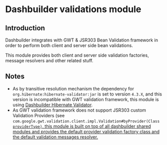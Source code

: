 Dashbuilder validations module
==============================

Introduction
--------------
Dashbuilder integrates with GWT & JSR303 Bean Validation framework in order to perform both client and server side bean validations.                

This module provides both client and server side validation factories, message resolvers and other related stuff.               

Notes
-----
* As by transitive resolution mechanism the dependency for <code>org.hibernate:hibernate-validator:jar</code> is set to version <code>4.3.X</code>, and this version is incompatible with GWT validation framework, this module is using [Dashbuilder Hibernate Validator](../dashbuilder-hibernate-validator/README.md).                
* As GWT validation framework does not support JSR303 custom Validation Providers (see <code>com.google.gwt.validation.client.impl.Validation#byProvider(Class<U> providerType)</code>, 
    this module is built on top of all dashbuilder shared modules and provides the default provider validation factory class and the default validation messages resolver.                      
